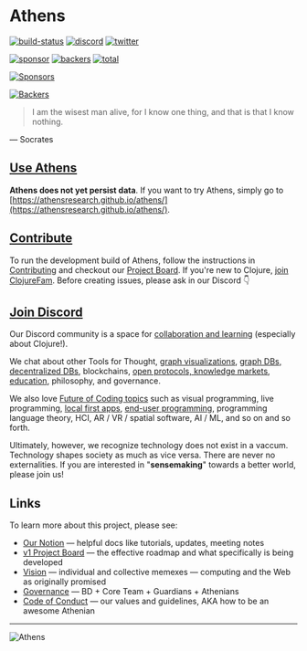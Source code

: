 # Athens
  
[![build-status](https://img.shields.io/github/workflow/status/athensresearch/athens/build)](https://github.com/athensresearch/athens/actions)
[![discord](https://img.shields.io/discord/708122962422792194?label=discord&logo=Discord)](https://discord.gg/GCJaV3V)
[![twitter](https://img.shields.io/twitter/follow/athensresearch?label=Follow&style=social)](https://twitter.com/athensresearch)

[![sponsor](https://opencollective.com/athens/tiers/sponsor/badge.svg?label=sponsors)](https://opencollective.com/athens)
[![backers](https://opencollective.com/athens/tiers/backer/badge.svg?label=backers)](https://opencollective.com/athens)
[![total](https://opencollective.com/athens/tiers/badge.svg)](https://opencollective.com/athens)

[![Sponsors](https://opencollective.com/athens/tiers/sponsor.svg?avatarHeight=36)](https://opencollective.com/athens)

[![Backers](https://opencollective.com/athens/tiers/backer.svg?avatarHeight=36)](https://opencollective.com/athens)

> I am the wisest man alive, for I know one thing, and that is that I know nothing.

— Socrates

## [Use Athens](https://athensresearch.github.io/athens)

**Athens does not yet persist data**. If you want to try Athens, simply go to [https://athensresearch.github.io/athens/](https://athensresearch.github.io/athens/).

## [Contribute](CONTRIBUTING.md)

To run the development build of Athens, follow the instructions in [Contributing](CONTRIBUTING.md) and checkout our [Project Board](https://github.com/athensresearch/athens/projects/2#column-9464291). If you're new to Clojure, [join ClojureFam](https://github.com/athensresearch/ClojureFam). Before creating issues, please ask in our Discord 👇

## [Join Discord](https://discord.gg/GCJaV3V)

Our Discord community is a space for [collaboration and learning](CODE_OF_CONDUCT.md#values) (especially about Clojure!).

We chat about other Tools for Thought, [graph visualizations](https://github.com/athensresearch/athens/issues/21), [graph DBs, decentralized DBs](https://github.com/athensresearch/athens/issues/9), blockchains, [open protocols, knowledge markets](https://github.com/athensresearch/athens/blob/master/VISION.md#a-protocol-for-knowledge-markets), [education](https://github.com/athensresearch/athens/blob/master/doc/ClojureFam.md), philosophy, and governance.

We also love [Future of Coding topics](https://futureofcoding.org/episodes/046#question-thirteen-what-foc-topics-interest-you-most) such as visual programming, live programming, [local first apps](https://www.inkandswitch.com/local-first.html), [end-user programming](https://www.inkandswitch.com/end-user-programming.html), programming language theory, HCI, AR / VR / spatial software, AI / ML, and so on and so forth.

Ultimately, however, we recognize technology does not exist in a vaccum. Technology shapes society as much as vice versa. There are never no externalities. If you are interested in "**sensemaking**" towards a better world, please join us!

## Links

To learn more about this project, please see:

- [Our Notion](https://www.notion.so/athensresearch/Athens-Research-67e1c6068cb449ff935d10e882fd9b05) — helpful docs like tutorials, updates, meeting notes
- [v1 Project Board](https://github.com/athensresearch/athens/projects/2) — the effective roadmap and what specifically is being developed
- [Vision](VISION.md) — individual and collective memexes — computing and the Web as originally promised
- [Governance](GOVERNANCE.md) — BD + Core Team + Guardians + Athenians
- [Code of Conduct](CODE_OF_CONDUCT.md) — our values and guidelines, AKA how to be an awesome Athenian


---

![Athens](doc/athens-puk-patrick-unsplash.jpg)

